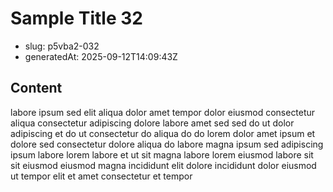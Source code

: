 # Sample Title 32

- slug: p5vba2-032
- generatedAt: 2025-09-12T14:09:43Z

## Content
labore ipsum sed elit aliqua dolor amet tempor dolor eiusmod consectetur aliqua consectetur adipiscing dolore labore amet sed sed do ut dolor adipiscing et do ut consectetur do aliqua do do lorem dolor amet ipsum et dolore sed consectetur dolore aliqua do labore magna ipsum sed adipiscing ipsum labore lorem labore et ut sit magna labore lorem eiusmod labore sit sit eiusmod eiusmod magna incididunt elit dolore incididunt dolor eiusmod ut tempor elit et amet consectetur et tempor

